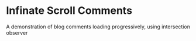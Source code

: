 # Infinate Scroll Comments

A demonstration of blog comments loading progressively, using intersection observer
